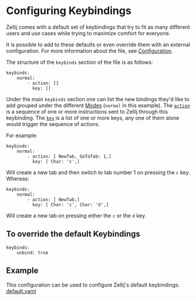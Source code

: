 # Configuring Keybindings

Zellij comes with a default set of keybindings that try to fit as many different users and use cases while trying to maximize comfort for everyone.

It is possible to add to these defaults or even override them with an external configuration. For more information about the file, see [Configuration](./configuration.md).

The structure of the `keybinds` section of the file is as follows:
```
keybinds:
    normal:
        - action: []
          key: []
```

Under the main `keybinds` section one can list the new bindings they'd like to add grouped under the different [Modes](keybindings-modes.md) (`normal` in this example).
The [`action`](./keybindings-actions.md) is a sequence of one or more instructions sent to Zellij through this keybinding. The [`key`](keybindings-keys.md) is a list of one or more keys, any one of them alone would trigger the sequence of actions.

For example:
```
keybinds:
    normal:
        - action: [ NewTab, GoToTab: 1,]
          key: [ Char: 'c',]
```
Will create a new tab and then switch to tab number 1 on pressing the
`c` key.
Whereas:
```
keybinds:
    normal:
        - action: [ NewTab,]
          key: [ Char: 'c', Char: 'd',]
```
Will create a new tab on pressing either the `c` or the `d` key.

## To override the default Keybindings

```
keybinds:
    unbind: true
```

## Example
This configuration can be used to configure Zellij's default keybindings: [default.yaml](https://github.com/zellij-org/zellij/blob/main/example/default.yaml)
